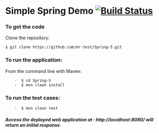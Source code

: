 # Simple Spring Demo [![Build Status](https://travis-ci.org/ammar-test/Spring-5.svg?branch=master)](https://travis-ci.org/ammar-test/Spring-5)
 
 
### To get the code
   Clone the repository:
   
    $ git clone https://github.com/mr-test/Spring-5.git
    
### To run the application:
   From the command line with Maven:
   
        -  $ cd Spring-5
        -  $ mvn clean install
### To run the test cases:

        -  $ mvn clean test
        

##### Access the deployed web application at : http://localhost:8080/ will return an initial response.

